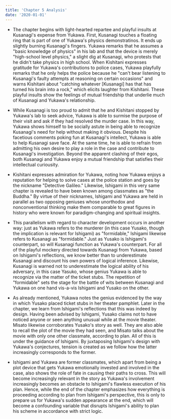 ```yaml
---
title: 'Chapter 5 Analysis'
date: '2020-01-01'
---
```


- The chapter begins with light-hearted repartee and playful insults at Kusanagi's expense from Yukawa. First, Kusanagi touches a floating ring that is part of one of Yukawa's physics demonstratinos. It ends up slightly burning Kusanagi's fingers. Yukawa remarks that he assumes a "basic knowledge of physics" in his lab and that the device is merely "high-school level physics," a slight dig at Kusanagi, who protests that he didn't take physics in high school. When Kishitani expresses gratitude for Yukawa's contributions to police cases, Yukawa playfully remarks that he only helps the police because he "can't bear listening to Kusanagi's faulty attempts at reasoning on certain occasions" and warns Kishitani about "catching whatever [Kusanagi] has that has turned his brain into a rock," which elicits laughter from Kishitani. These playful insults show the feelings of mutual friendship that underlie much of Kusanagi and Yukawa's relationship.

- While Kusanagi is too proud to admit that he and Kishitani stopped by Yukawa's lab to seek advice, Yukawa is able to surmise the purpose of their visit and ask if they had resolved the murder case. In this way, Yukawa shows himself to be socially astute in being able to recognize Kusanagi's need for help without making it obvious. Despite his facetious comments poking fun at Kusanagi's intellect, Yukawa is able to help Kusanagi save face. At the same time, he is able to refrain from admitting his own desire to play a role in the case and contribute to Kusanagi's investigation. Beyond the apparent clashing of their egos, both Kusanagi and Yukawa enjoy a mutual friendship that satisfies their intellectual curiousity.

- Kishitani expresses admiration for Yukawa, noting how Yukawa enjoys a reputation for helping to solve cases at the police station and goes by the nickname "Detective Galileo." Likewise, Ishigami in this very same chapter is revealed to have been known among classmates as "the Buddha." By virtue of their nicknames, Ishigami and Yukawa are held in parallel as two opposing geniuses whose unorthodox and nonconventional thinking make them comparable to great figures in history who were known for paradigm-changing and spiritual insights.

- This parallelism with regard to character development occurs in another way: just as Yukawa refers to the murderer (in this case Yusako, though the implication is relevant for Ishigami) as "formidable," Ishigami likewise refers to Kusanagi as "formidable." Just as Yusako is Ishigami's counterpart, so will Kusanagi function as Yukawa's counterpart. For all of the playful mockery directed towards Kusanagi from Yukawa, based on Ishigami's reflections, we know better than to underestimate Kusanagi and discount his own powers of logical inference. Likewise, Kusanagi is warned not to underestimate the logical ability of his adversary, in this case Yasuko, whose genius Yukawa is able to recognize via the matter of the ticket stubs. The repetition of "formidable" sets the stage for the battle of wits between Kusanagi and Yukawa on one hand vis-a-vis Ishigami and Yusako on the other.

- As already mentioned, Yukawa notes the genius evidenced by the way in which Yusako placed ticket stubs in her theater pamphlet. Later in the chapter, we learn from Ishigami's reflections that this was indeed by design. Having been advised by Ishigami, Yusako claims not to have noticed anyone or seen anything unusual while at the movie theater. Misato likewise corroborates Yusako's story as well. They are also able to recall the plot of the movie they had seen, and Misato talks about the movie with only one other classmate, according to plan. All of this is under the guidance of Ishigami. By juxtaposing Ishigami's design with Yukawa's conjectures, tension is created as we follow how the latter increasingly corresponds to the former.

- Ishigami and Yukawa are former classmates, which apart from being a plot device that gets Yukawa emotionally invested and involved in the case, also shows the role of fate in causing their paths to cross. This will become increasingly relevant in the story as Yukawa's involvement increasingly becomes an obstacle to Ishigami's flawless execution of his plan. Hence, while the end of the chapter emphasizes how everything is proceeding according to plan from Ishigami's perspective, this is only to prepare us for Yukawa's sudden appearance at the end, which will become a confounding variable that disrupts Ishigami's ability to plan his scheme in accordance with strict logic.